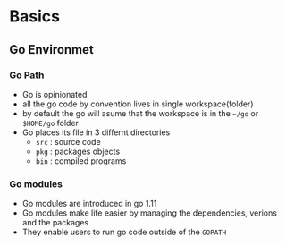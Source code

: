 # Basics 

## Go Environmet 


### Go Path

- Go is opinionated 
- all the go code by convention lives in single workspace(folder)
- by default the go will asume that the workspace is in the `~/go` or `$HOME/go` folder
- Go places its file in 3 differnt directories
    - `src` : source code
    - `pkg` : packages objects
    - `bin` : compiled programs

### Go modules

- Go modules are introduced in go 1.11
- Go modules make life easier by managing the dependencies, verions and the packages
- They enable users to run go code outside of the `GOPATH`



